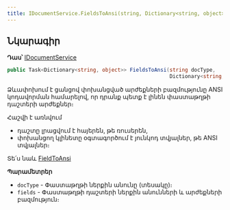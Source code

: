 ```yaml
---
title: IDocumentService.FieldsToAnsi(string, Dictionary<string, object>) մեթոդ
---
```


## Նկարագիր

**Դաս՝** [IDocumentService](../IDocumentService.md)

```c#
public Task<Dictionary<string, object>> FieldsToAnsi(string docType, 
                                                     Dictionary<string, object> fields)
```

<!-- Վերադարձնում է փաստաթղթի դաշտերի արժեքները՝ ձևափոխված  համապատասխան լեզվի ANSI կոդավորման։ -->
Ձևափոխում է ցանցով փոխանցված արժեքների բազմությունը ANSI կոդավորման համարելով, որ դրանք պետք է լինեն փաստաթղթի դաշտերի արժեքներ։ 

Հաշվի է առնվում  
- դաշտը լրացվում է հայերեն, թե ռուսերեն,
- փոխանցող կլինետը օգտագործում է յունկոդ տվյալներ, թե ANSI տվյալներ։

Տե՛ս նաև [FieldToAnsi](FieldToAnsi.md)

**Պարամետրեր**

* `docType` - Փաստաթղթի ներքին անունը (տեսակը)։  
* `fields` - Փաստաթղթի դաշտերի ներքին անունների և արժեքների բազմություն։

<!-- ### GetCaption

```c#
public Task<(string caption, string englishCaption)> GetCaption(string docType)
```

Վերադարձնում է փաստաթղթի հայերեն և անգլերեն անվանումները։

**Պարամետրեր**

* `docType` - Փաստաթղթի տեսակ։ -->
